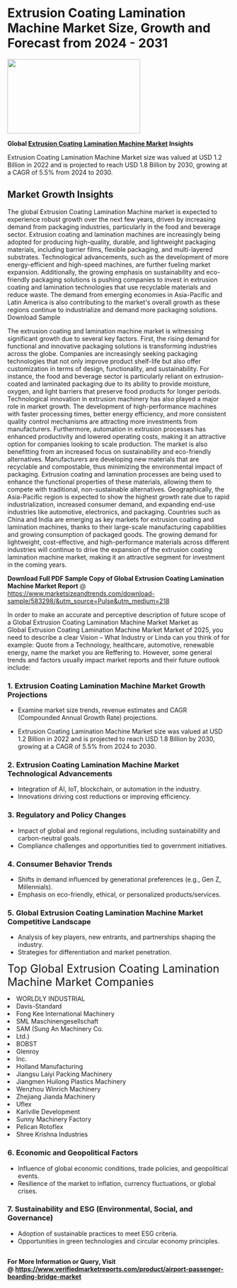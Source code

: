 <H1>Extrusion Coating Lamination Machine Market Size, Growth and Forecast from 2024 - 2031</H1><img class="aligncenter size-medium wp-image-584254" src="https://thirdeyenews.in/wp-content/uploads/2024/09/Global-Market-Research-300x168.jpeg" alt="" width="300" height="168" /><p><strong>Global&nbsp;<a href="https://www.marketsizeandtrends.com/download-sample/583298/&amp;utm_source=Pulse&amp;utm_medium=218">Extrusion Coating Lamination Machine Market</a> Insights</strong></p><p>Extrusion Coating Lamination Machine Market size was valued at USD 1.2 Billion in 2022 and is projected to reach USD 1.8 Billion by 2030, growing at a CAGR of 5.5% from 2024 to 2030.</p><p><h2>Market Growth Insights</h2> <p>The global Extrusion Coating Lamination Machine market is expected to experience robust growth over the next few years, driven by increasing demand from packaging industries, particularly in the food and beverage sector. Extrusion coating and lamination machines are increasingly being adopted for producing high-quality, durable, and lightweight packaging materials, including barrier films, flexible packaging, and multi-layered substrates. Technological advancements, such as the development of more energy-efficient and high-speed machines, are further fueling market expansion. Additionally, the growing emphasis on sustainability and eco-friendly packaging solutions is pushing companies to invest in extrusion coating and lamination technologies that use recyclable materials and reduce waste. The demand from emerging economies in Asia-Pacific and Latin America is also contributing to the market's overall growth as these regions continue to industrialize and demand more packaging solutions. Download Sample </p> <p>The extrusion coating and lamination machine market is witnessing significant growth due to several key factors. First, the rising demand for functional and innovative packaging solutions is transforming industries across the globe. Companies are increasingly seeking packaging technologies that not only improve product shelf-life but also offer customization in terms of design, functionality, and sustainability. For instance, the food and beverage sector is particularly reliant on extrusion-coated and laminated packaging due to its ability to provide moisture, oxygen, and light barriers that preserve food products for longer periods. Technological innovation in extrusion machinery has also played a major role in market growth. The development of high-performance machines with faster processing times, better energy efficiency, and more consistent quality control mechanisms are attracting more investments from manufacturers. Furthermore, automation in extrusion processes has enhanced productivity and lowered operating costs, making it an attractive option for companies looking to scale production. The market is also benefitting from an increased focus on sustainability and eco-friendly alternatives. Manufacturers are developing new materials that are recyclable and compostable, thus minimizing the environmental impact of packaging. Extrusion coating and lamination processes are being used to enhance the functional properties of these materials, allowing them to compete with traditional, non-sustainable alternatives. Geographically, the Asia-Pacific region is expected to show the highest growth rate due to rapid industrialization, increased consumer demand, and expanding end-use industries like automotive, electronics, and packaging. Countries such as China and India are emerging as key markets for extrusion coating and lamination machines, thanks to their large-scale manufacturing capabilities and growing consumption of packaged goods. The growing demand for lightweight, cost-effective, and high-performance materials across different industries will continue to drive the expansion of the extrusion coating lamination machine market, making it an attractive segment for investment in the coming years. </p><p><span class=""><strong>Download Full PDF Sample Copy of Global Extrusion Coating Lamination Machine Market Report</strong> @ <a href="https://www.marketsizeandtrends.com/download-sample/583298/&amp;utm_source=Pulse&amp;utm_medium=218" target="_blank">https://www.marketsizeandtrends.com/download-sample/583298/&amp;utm_source=Pulse&amp;utm_medium=218</a></span></p><p>In order to make an accurate and perceptive description of future scope of a Global&nbsp;Extrusion Coating Lamination Machine Market Market as Global&nbsp;Extrusion Coating Lamination Machine Market Market of 2025, you need to describe a clear Vision &ndash; What Industry or Linda can you think of for example: Quote from a Technology, healthcare, automotive, renewable energy, name the market you are Reffering to. However, some general trends and factors usually impact market reports and their future outlook include:</p><h3>1.&nbsp;<strong>Extrusion Coating Lamination Machine Market Growth Projections</strong></h3><ul><li>Examine market size trends, revenue estimates and CAGR (Compounded Annual Growth Rate) projections.</li><li><p>Extrusion Coating Lamination Machine Market size was valued at USD 1.2 Billion in 2022 and is projected to reach USD 1.8 Billion by 2030, growing at a CAGR of 5.5% from 2024 to 2030.</p></li></ul><h3>2.&nbsp;<strong>Extrusion Coating Lamination Machine Market Technological Advancements</strong></h3><ul><li>Integration of AI, IoT, blockchain, or automation in the industry.</li><li>Innovations driving cost reductions or improving efficiency.</li></ul><h3>3.&nbsp;<strong>Regulatory and Policy Changes</strong></h3><ul><li>Impact of global and regional regulations, including sustainability and carbon-neutral goals.</li><li>Compliance challenges and opportunities tied to government initiatives.</li></ul><h3>4.&nbsp;<strong>Consumer Behavior Trends</strong></h3><ul><li>Shifts in demand influenced by generational preferences (e.g., Gen Z, Millennials).</li><li>Emphasis on eco-friendly, ethical, or personalized products/services.</li></ul><h3>5.&nbsp;<strong>Global Extrusion Coating Lamination Machine Market Competitive Landscape</strong></h3><ul><li>Analysis of key players, new entrants, and partnerships shaping the industry.</li><li>Strategies for differentiation and market penetration.</li></ul><p data-pm-slice="1 1 []"><span style="color: inherit; font-family: inherit; font-size: 25px;">Top Global Extrusion Coating Lamination Machine Market Companies</span></p><div class="" data-test-id=""><p><li>WORLDLY INDUSTRIAL</li><li> Davis-Standard</li><li> Fong Kee International Machinery</li><li> SML Maschinengesellschaft</li><li> SAM (Sung An Machinery Co.</li><li> Ltd.)</li><li> BOBST</li><li> Glenroy</li><li> Inc.</li><li> Holland Manufacturing</li><li> Jiangsu Laiyi Packing Machinery</li><li> Jiangmen Huilong Plastics Machinery</li><li> Wenzhou Winrich Machinery</li><li> Zhejiang Jianda Machinery</li><li> Uflex</li><li> Karlville Development</li><li> Sunny Machinery Factory</li><li> Pelican Rotoflex</li><li> Shree Krishna Industries</li></p></div><h3>6.&nbsp;<strong>Economic and Geopolitical Factors</strong></h3><ul><li>Influence of global economic conditions, trade policies, and geopolitical events.</li><li>Resilience of the market to inflation, currency fluctuations, or global crises.</li></ul><h3>7.&nbsp;<strong>Sustainability and ESG (Environmental, Social, and Governance)</strong></h3><ul><li>Adoption of sustainable practices to meet ESG criteria.</li><li>Opportunities in green technologies and circular economy principles.</li></ul><h2><strong style="font-size: 14px;">For More Information or Query, Visit @&nbsp;</strong><a style="background-color: #ffffff; font-size: 14px;" href="https://www.marketsizeandtrends.com/report/extrusion-coating-lamination-machine-market/" target="_blank">https://www.verifiedmarketreports.com/product/airport-passenger-boarding-bridge-market</a></h2>
